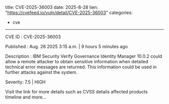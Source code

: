  
title: CVE-2025-36003
date: 2025-8-28
lien: "https://cvefeed.io/vuln/detail/CVE-2025-36003"
categories:
  - cve
---

CVE ID : CVE-2025-36003

Published :  Aug. 28
2025
3:15 a.m. | 9 hours
5 minutes ago

Description : IBM Security Verify Governance Identity Manager 10.0.2 could allow a remote attacker to obtain sensitive information when detailed technical error messages are returned. This information could be used in further attacks against the system.

Severity: 7.5 | HIGH

Visit the link for more details
such as CVSS details
affected products
timeline
and more...
